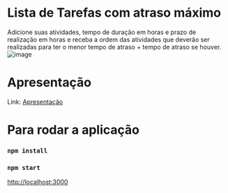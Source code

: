 # Lista de Tarefas com atraso máximo

Adicione suas atividades, tempo de duração em horas e prazo de realização em horas e receba a ordem das atividades que deverão ser realizadas para ter o menor tempo de atraso + tempo de atraso se houver.
![image](https://github.com/user-attachments/assets/92ee7107-65b1-41ce-af38-d93c3798f6a6)

# Apresentação

Link: [Apresentação](https://youtu.be/mUFRx-t7fhk)

# Para rodar a aplicação 

### `npm install`

### `npm start`

[http://localhost:3000](http://localhost:3000) 

